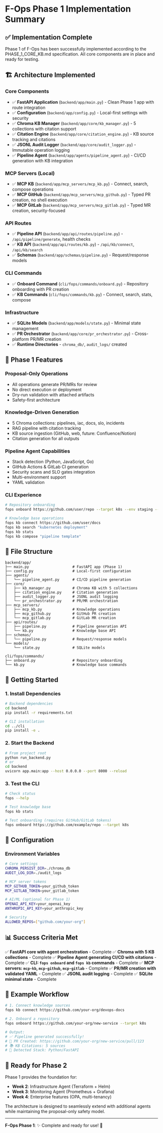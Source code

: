 # F-Ops Phase 1 Implementation Summary

## ✅ Implementation Complete

Phase 1 of F-Ops has been successfully implemented according to the PHASE_1_CORE_KB.md specification. All core components are in place and ready for testing.

## 🏗️ Architecture Implemented

### Core Components
- ✅ **FastAPI Application** (`backend/app/main.py`) - Clean Phase 1 app with route integration
- ✅ **Configuration** (`backend/app/config.py`) - Local-first settings with security
- ✅ **Chroma KB Manager** (`backend/app/core/kb_manager.py`) - 5 collections with citation support
- ✅ **Citation Engine** (`backend/app/core/citation_engine.py`) - KB source tracking and citations
- ✅ **JSONL Audit Logger** (`backend/app/core/audit_logger.py`) - Immutable operation logging
- ✅ **Pipeline Agent** (`backend/app/agents/pipeline_agent.py`) - CI/CD generation with KB integration

### MCP Servers (Local)
- ✅ **MCP KB** (`backend/app/mcp_servers/mcp_kb.py`) - Connect, search, compose operations
- ✅ **MCP GitHub** (`backend/app/mcp_servers/mcp_github.py`) - Typed PR creation, no shell execution
- ✅ **MCP GitLab** (`backend/app/mcp_servers/mcp_gitlab.py`) - Typed MR creation, security-focused

### API Routes
- ✅ **Pipeline API** (`backend/app/api/routes/pipeline.py`) - `/api/pipeline/generate`, health checks
- ✅ **KB API** (`backend/app/api/routes/kb.py`) - `/api/kb/connect`, `/api/kb/search`
- ✅ **Schemas** (`backend/app/schemas/pipeline.py`) - Request/response models

### CLI Commands
- ✅ **Onboard Command** (`cli/fops/commands/onboard.py`) - Repository onboarding with PR creation
- ✅ **KB Commands** (`cli/fops/commands/kb.py`) - Connect, search, stats, compose

### Infrastructure
- ✅ **SQLite Models** (`backend/app/models/state.py`) - Minimal state management
- ✅ **PR Orchestrator** (`backend/app/core/pr_orchestrator.py`) - Cross-platform PR/MR creation
- ✅ **Runtime Directories** - `chroma_db/`, `audit_logs/` created

## 🎯 Phase 1 Features

### Proposal-Only Operations
- All operations generate PR/MRs for review
- No direct execution or deployment
- Dry-run validation with attached artifacts
- Safety-first architecture

### Knowledge-Driven Generation
- 5 Chroma collections: pipelines, iac, docs, slo, incidents
- RAG pipeline with citation tracking
- KB source ingestion (GitHub, web, future: Confluence/Notion)
- Citation generation for all outputs

### Pipeline Agent Capabilities
- Stack detection (Python, JavaScript, Go)
- GitHub Actions & GitLab CI generation
- Security scans and SLO gates integration
- Multi-environment support
- YAML validation

### CLI Experience
```bash
# Repository onboarding
fops onboard https://github.com/user/repo --target k8s --env staging --env prod

# Knowledge base operations
fops kb connect https://github.com/user/docs
fops kb search "kubernetes deployment"
fops kb stats
fops kb compose "pipeline template"
```

## 📁 File Structure

```
backend/app/
├── main.py                    # FastAPI app (Phase 1)
├── config.py                  # Local-first configuration
├── agents/
│   └── pipeline_agent.py      # CI/CD pipeline generation
├── core/
│   ├── kb_manager.py          # Chroma KB with 5 collections
│   ├── citation_engine.py     # Citation generation
│   ├── audit_logger.py        # JSONL audit logging
│   └── pr_orchestrator.py     # PR/MR orchestration
├── mcp_servers/
│   ├── mcp_kb.py              # Knowledge operations
│   ├── mcp_github.py          # GitHub PR creation
│   └── mcp_gitlab.py          # GitLab MR creation
├── api/routes/
│   ├── pipeline.py            # Pipeline generation API
│   └── kb.py                  # Knowledge base API
├── schemas/
│   └── pipeline.py            # Request/response models
└── models/
    └── state.py               # SQLite models

cli/fops/commands/
├── onboard.py                 # Repository onboarding
└── kb.py                      # Knowledge base commands
```

## 🚀 Getting Started

### 1. Install Dependencies
```bash
# Backend dependencies
cd backend
pip install -r requirements.txt

# CLI installation
cd ../cli
pip install -e .
```

### 2. Start the Backend
```bash
# From project root
python run_backend.py
# or
cd backend
uvicorn app.main:app --host 0.0.0.0 --port 8000 --reload
```

### 3. Test the CLI
```bash
# Check status
fops --help

# Test knowledge base
fops kb stats

# Test onboarding (requires GitHub/GitLab tokens)
fops onboard https://github.com/example/repo --target k8s
```

## 🔧 Configuration

### Environment Variables
```bash
# Core settings
CHROMA_PERSIST_DIR=./chroma_db
AUDIT_LOG_DIR=./audit_logs

# MCP server tokens
MCP_GITHUB_TOKEN=your_github_token
MCP_GITLAB_TOKEN=your_gitlab_token

# AI/ML (optional for Phase 1)
OPENAI_API_KEY=your_openai_key
ANTHROPIC_API_KEY=your_anthropic_key

# Security
ALLOWED_REPOS=["github.com/your-org"]
```

## 📊 Success Criteria Met

✅ **FastAPI core with agent orchestration** - Complete
✅ **Chroma with 5 KB collections** - Complete
✅ **Pipeline Agent generating CI/CD with citations** - Complete
✅ **CLI: `fops onboard` and `fops kb` commands** - Complete
✅ **MCP servers: `mcp-kb`, `mcp-github`, `mcp-gitlab`** - Complete
✅ **PR/MR creation with validated YAML** - Complete
✅ **JSONL audit logging** - Complete
✅ **SQLite minimal state** - Complete

## 🎯 Example Workflow

```bash
# 1. Connect knowledge sources
fops kb connect https://github.com/your-org/devops-docs

# 2. Onboard a repository
fops onboard https://github.com/your-org/new-service --target k8s

# Output:
# ✅ Pipeline generated successfully!
# 📝 PR Created: https://github.com/your-org/new-service/pull/123
# 📚 KB Citations: 5 sources
# 🎯 Detected Stack: Python/FastAPI
```

## 🔮 Ready for Phase 2

Phase 1 provides the foundation for:
- **Week 2**: Infrastructure Agent (Terraform + Helm)
- **Week 3**: Monitoring Agent (Prometheus + Grafana)
- **Week 4**: Enterprise features (OPA, multi-tenancy)

The architecture is designed to seamlessly extend with additional agents while maintaining the proposal-only safety model.

---

**F-Ops Phase 1**: ✨ Complete and ready for use! 🚀